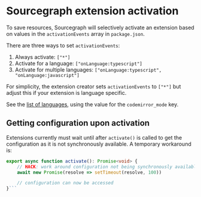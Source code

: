 # Sourcegraph extension activation

To save resources, Sourcegraph will selectively activate an extension based on values in the `activationEvents` array in `package.json`.

There are three ways to set `activationEvents`:

1. Always activate: `["*"]`
1. Activate for a language: `["onLanguage:typescript"]`
1. Activate for multiple languages: `["onLanguage:typescript", "onLanguage:javascript"]`

For simplicity, the extension creator sets `activationEvents` to `["*"]` but adjust this if your extension is language specific.

See the [list of languages](https://github.com/github/linguist/blob/master/lib/linguist/languages.yml), using the value for the `codemirror_mode` key.

## Getting configuration upon activation

Extensions currently must wait until after `activate()` is called to get the configuration as it is not synchronously available. A temporary workaround is:

```typescript
export async function activate(): Promise<void> {
    // HACK: work around configuration not being synchronously available
    await new Promise(resolve => setTimeout(resolve, 100))

    // configuration can now be accessed
}```
